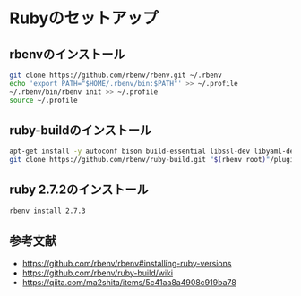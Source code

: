 # Rubyのセットアップ

## rbenvのインストール

```bash
git clone https://github.com/rbenv/rbenv.git ~/.rbenv
echo 'export PATH="$HOME/.rbenv/bin:$PATH"' >> ~/.profile
~/.rbenv/bin/rbenv init >> ~/.profile
source ~/.profile
```

## ruby-buildのインストール

```bash
apt-get install -y autoconf bison build-essential libssl-dev libyaml-dev libreadline6-dev zlib1g-dev libncurses5-dev libffi-dev libgdbm6 libgdbm-dev libdb-dev
git clone https://github.com/rbenv/ruby-build.git "$(rbenv root)"/plugins/ruby-build
```

## ruby 2.7.2のインストール

```bash
rbenv install 2.7.3
```

## 参考文献

- https://github.com/rbenv/rbenv#installing-ruby-versions
- https://github.com/rbenv/ruby-build/wiki
- https://qiita.com/ma2shita/items/5c41aa8a4908c919ba78
